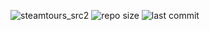 ![steamtours_src2](https://user-images.githubusercontent.com/30258996/235068193-0d314fa3-415c-4a7c-958c-da5696e9d4b3.jpg)
![repo size](https://img.shields.io/github/repo-size/boxden/src2)
![last commit](https://img.shields.io/github/last-commit/boxden/src2)
